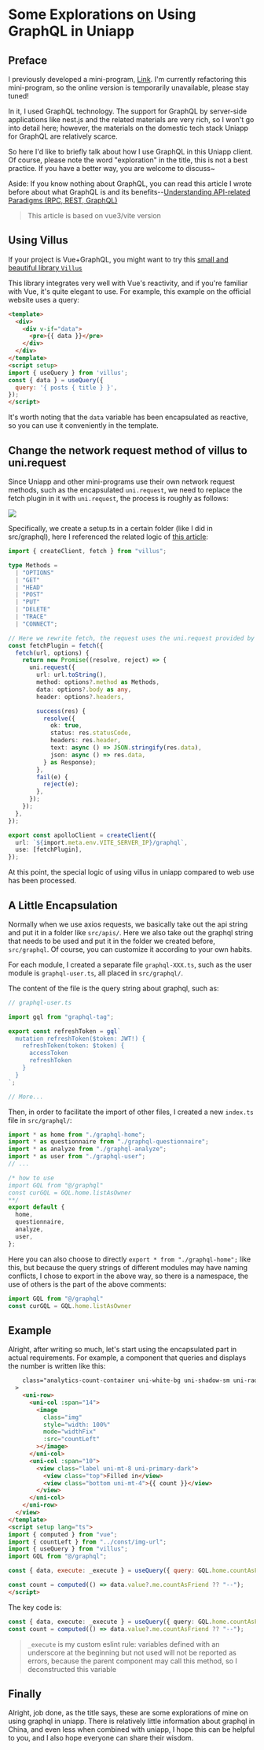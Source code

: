 # Some Explorations on Using GraphQL in Uniapp

## Preface

I previously developed a mini-program, [Link](https://justin3go.com/%E5%8D%9A%E5%AE%A2/2023/05/07%E4%B8%A4%E4%B8%AA%E5%A4%9A%E6%9C%88%E6%8D%A3%E9%BC%93%E4%BA%86%E4%B8%80%E4%B8%AA%E5%81%A5%E5%BA%B7%E7%B1%BB%E5%B0%8F%E7%A8%8B%E5%BA%8F.html). I'm currently refactoring this mini-program, so the online version is temporarily unavailable, please stay tuned!

In it, I used GraphQL technology. The support for GraphQL by server-side applications like nest.js and the related materials are very rich, so I won't go into detail here; however, the materials on the domestic tech stack Uniapp for GraphQL are relatively scarce.

So here I'd like to briefly talk about how I use GraphQL in this Uniapp client. Of course, please note the word "exploration" in the title, this is not a best practice. If you have a better way, you are welcome to discuss~

Aside: If you know nothing about GraphQL, you can read this article I wrote before about what GraphQL is and its benefits--[Understanding API-related Paradigms (RPC, REST, GraphQL)](https://justin3go.com/%E5%8D%9A%E5%AE%A2/2023/01/28%E4%BA%86%E8%A7%A3API%E7%9B%B8%E5%85%B3%E8%8C%83%E5%BC%8F(RPC%E3%80%81REST%E3%80%81GraphQL).html)

> This article is based on vue3/vite version

## Using Villus

If your project is Vue+GraphQL, you might want to try this [small and beautiful library `Villus`](https://villus.logaretm.com/guide/overview/)

This library integrates very well with Vue's reactivity, and if you're familiar with Vue, it's quite elegant to use. For example, this example on the official website uses a query:

```html
<template>
  <div>
    <div v-if="data">
      <pre>{{ data }}</pre>
    </div>
  </div>
</template>
<script setup>
import { useQuery } from 'villus';
const { data } = useQuery({
  query: '{ posts { title } }',
});
</script>
```

It's worth noting that the `data` variable has been encapsulated as reactive, so you can use it conveniently in the template.

## Change the network request method of villus to uni.request

Since Uniapp and other mini-programs use their own network request methods, such as the encapsulated `uni.request`, we need to replace the fetch plugin in it with `uni.request`, the process is roughly as follows:

![](https://oss.justin3go.com/blogs/villus-fetch.png)

Specifically, we create a setup.ts in a certain folder (like I did in src/graphql), here I referenced the related logic of [this article](https://rea.ink/blogs/frontend/uni-app-graphql.html):

```ts
import { createClient, fetch } from "villus";

type Methods =
  | "OPTIONS"
  | "GET"
  | "HEAD"
  | "POST"
  | "PUT"
  | "DELETE"
  | "TRACE"
  | "CONNECT";

// Here we rewrite fetch, the request uses the uni.request provided by UniAPP
const fetchPlugin = fetch({
  fetch(url, options) {
    return new Promise((resolve, reject) => {
      uni.request({
        url: url.toString(),
        method: options?.method as Methods,
        data: options?.body as any,
        header: options?.headers,

        success(res) {
          resolve({
            ok: true,
            status: res.statusCode,
            headers: res.header,
            text: async () => JSON.stringify(res.data),
            json: async () => res.data,
          } as Response);
        },
        fail(e) {
          reject(e);
        },
      });
    });
  },
});

export const apolloClient = createClient({
  url: `${import.meta.env.VITE_SERVER_IP}/graphql`,
  use: [fetchPlugin],
});
```

At this point, the special logic of using villus in uniapp compared to web use has been processed.

## A Little Encapsulation

Normally when we use axios requests, we basically take out the api string and put it in a folder like `src/apis/`. Here we also take out the graphql string that needs to be used and put it in the folder we created before, `src/graphql`. Of course, you can customize it according to your own habits.

For each module, I created a separate file `graphql-XXX.ts`, such as the user module is `graphql-user.ts`, all placed in `src/graphql/`.

The content of the file is the query string about graphql, such as:

```ts
// graphql-user.ts

import gql from "graphql-tag";

export const refreshToken = gql`
  mutation refreshToken($token: JWT!) {
    refreshToken(token: $token) {
      accessToken
      refreshToken
    }
  }
`;

// More...
```

Then, in order to facilitate the import of other files, I created a new `index.ts` file in `src/graphql/`:

```ts
import * as home from "./graphql-home";
import * as questionnaire from "./graphql-questionnaire";
import * as analyze from "./graphql-analyze";
import * as user from "./graphql-user";
// ...

/* how to use
import GQL from "@/graphql"
const curGQL = GQL.home.listAsOwner
**/
export default {
  home,
  questionnaire,
  analyze,
  user,
};
```

Here you can also choose to directly `export * from "./graphql-home";` like this, but because the query strings of different modules may have naming conflicts, I chose to export in the above way, so there is a namespace, the use of others is the part of the above comments:

```ts
import GQL from "@/graphql"
const curGQL = GQL.home.listAsOwner
```

## Example

Alright, after writing so much, let's start using the encapsulated part in actual requirements. For example, a component that queries and displays the number is written like this:

```html
    class="analytics-count-container uni-white-bg uni-shadow-sm uni-radius-lg"
  >
    <uni-row>
      <uni-col :span="14">
        <image
          class="img"
          style="width: 100%"
          mode="widthFix"
          :src="countLeft"
        ></image>
      </uni-col>
      <uni-col :span="10">
        <view class="label uni-mt-8 uni-primary-dark">
          <view class="top">Filled in</view>
          <view class="bottom uni-mt-4">{{ count }}</view>
        </view>
      </uni-col>
    </uni-row>
  </view>
</template>
<script setup lang="ts">
import { computed } from "vue";
import { countLeft } from "../const/img-url";
import { useQuery } from "villus";
import GQL from "@/graphql";

const { data, execute: _execute } = useQuery({ query: GQL.home.countAsFriend });

const count = computed(() => data.value?.me.countAsFriend ?? "--");
</script>
```

The key code is:

```ts
const { data, execute: _execute } = useQuery({ query: GQL.home.countAsFriend });
const count = computed(() => data.value?.me.countAsFriend ?? "--");
```

> `_execute` is my custom eslint rule: variables defined with an underscore at the beginning but not used will not be reported as errors, because the parent component may call this method, so I deconstructed this variable

## Finally

Alright, job done, as the title says, these are some explorations of mine on using graphql in uniapp. There is relatively little information about graphql in China, and even less when combined with uniapp, I hope this can be helpful to you, and I also hope everyone can share their wisdom.